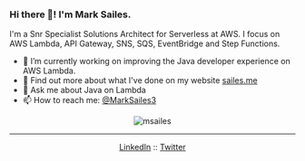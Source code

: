### Hi there 👋! I'm Mark Sailes.

I'm a Snr Specialist Solutions Architect for Serverless at AWS. I focus on AWS Lambda, API Gateway, SNS, SQS, EventBridge and Step Functions.

- 🔭 I’m currently working on improving the Java developer experience on AWS Lambda.
- 🌱 Find out more about what I've done on my website [sailes.me](https://sailes.me)
- 💬 Ask me about Java on Lambda
- 📫 How to reach me: <a href="https://twitter.com/MarkSailes3">@MarkSailes3</a>

<p align="center"> <img src="https://github-readme-stats.vercel.app/api?username=msailes&show_icons=true" alt="msailes" /> </p>

--- 
<p align="center">
  <a href="https://www.linkedin.com/in/mark-sailes/">LinkedIn</a> ::
  <a href="https://twitter.com/MarkSailes3">Twitter</a>
</p>

